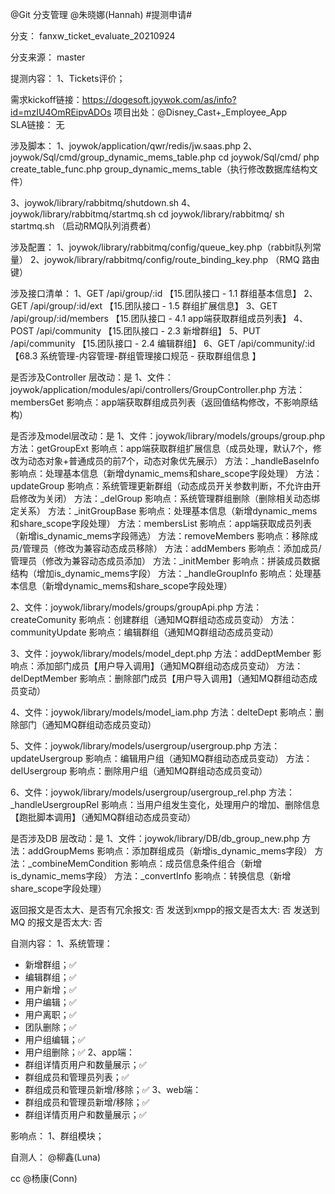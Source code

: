 @Git 分支管理 @朱晓娜(Hannah) #提测申请# 

分支： fanxw_ticket_evaluate_20210924

分支来源： master

提测内容：
1、Tickets评价；

需求kickoff链接：https://dogesoft.joywok.com/as/info?id=mzIU4OmREipvADOs
项目出处：@Disney_Cast+_Employee_App  
SLA链接： 无

涉及脚本：
1、joywok/application/qwr/redis/jw.saas.php
2、joywok/Sql/cmd/group_dynamic_mems_table.php
cd joywok/Sql/cmd/
php create_table_func.php group_dynamic_mems_table（执行修改数据库结构文件）

3、joywok/library/rabbitmq/shutdown.sh
4、joywok/library/rabbitmq/startmq.sh
cd joywok/library/rabbitmq/
sh startmq.sh （启动RMQ队列消费者）

涉及配置：
1、joywok/library/rabbitmq/config/queue_key.php（rabbit队列常量）
2、joywok/library/rabbitmq/config/route_binding_key.php （RMQ 路由键）

涉及接口清单：
1、GET  /api/group/:id		【15.团队接口 - 1.1 群组基本信息】
2、GET  /api/group/:id/ext	【15.团队接口 - 1.5 群组扩展信息】
3、GET  /api/group/:id/members	【15.团队接口 - 4.1 app端获取群组成员列表】
4、POST /api/community		【15.团队接口 - 2.3 新增群组】
5、PUT  /api/community		【15.团队接口 - 2.4 编辑群组】
6、GET  /api/community/:id	【68.3 系统管理-内容管理-群组管理接口规范 - 获取群组信息
】

是否涉及Controller 层改动：是
1、文件：joywok/application/modules/api/controllers/GroupController.php
方法：membersGet
影响点：app端获取群组成员列表（返回值结构修改，不影响原结构）

是否涉及model层改动：是
1、文件：joywok/library/models/groups/group.php
方法：getGroupExt
影响点：app端获取群组扩展信息（成员处理，默认7个，修改为动态对象+普通成员的前7个，动态对象优先展示）
方法：_handleBaseInfo
影响点：处理基本信息（新增dynamic_mems和share_scope字段处理）
方法：updateGroup
影响点：系统管理更新群组（动态成员开关参数判断，不允许由开启修改为关闭）
方法：_delGroup
影响点：系统管理群组删除（删除相关动态绑定关系）
方法：_initGroupBase
影响点：处理基本信息（新增dynamic_mems和share_scope字段处理）
方法：membersList
影响点：app端获取成员列表（新增is_dynamic_mems字段筛选）
方法：removeMembers
影响点：移除成员/管理员（修改为兼容动态成员移除）
方法：addMembers
影响点：添加成员/管理员（修改为兼容动态成员添加）
方法：_initMember
影响点：拼装成员数据结构（增加is_dynamic_mems字段）
方法：_handleGroupInfo
影响点：处理基本信息（新增dynamic_mems和share_scope字段处理）

2、文件：joywok/library/models/groups/groupApi.php
方法：createComunity
影响点：创建群组（通知MQ群组动态成员变动）
方法：communityUpdate
影响点：编辑群组（通知MQ群组动态成员变动）

3、文件：joywok/library/models/model_dept.php
方法：addDeptMember
影响点：添加部门成员【用户导入调用】（通知MQ群组动态成员变动）
方法：delDeptMember
影响点：删除部门成员【用户导入调用】（通知MQ群组动态成员变动）

4、文件：joywok/library/models/model_iam.php
方法：delteDept
影响点：删除部门（通知MQ群组动态成员变动）

5、文件：joywok/library/models/usergroup/usergroup.php
方法：updateUsergroup
影响点：编辑用户组（通知MQ群组动态成员变动）
方法：delUsergroup
影响点：删除用户组（通知MQ群组动态成员变动）

6、文件：joywok/library/models/usergroup/usergroup_rel.php
方法：_handleUsergroupRel
影响点：当用户组发生变化，处理用户的增加、删除信息【跑批脚本调用】（通知MQ群组动态成员变动）

是否涉及DB 层改动：是
1、文件：joywok/library/DB/db_group_new.php
方法：addGroupMems
影响点：添加群组成员（新增is_dynamic_mems字段）
方法：_combineMemCondition
影响点：成员信息条件组合（新增is_dynamic_mems字段）
方法：_convertInfo
影响点：转换信息（新增share_scope字段处理）

返回报文是否太大、是否有冗余报文: 否
发送到xmpp的报文是否太大: 否
发送到MQ 的报文是否太大: 否

自测内容：
1、系统管理：
- 新增群组；✅
- 编辑群组；✅
- 用户新增；✅
- 用户编辑；✅
- 用户离职；✅
- 团队删除；✅
- 用户组编辑；✅
- 用户组删除；✅
2、app端：
- 群组详情页用户和数量展示；✅
- 群组成员和管理员列表；✅
- 群组成员和管理员新增/移除；✅
3、web端：
- 群组成员和管理员新增/移除；✅
- 群组详情页用户和数量展示；✅


影响点：
1、群组模块；

自测人： @柳鑫(Luna)

cc @杨康(Conn)